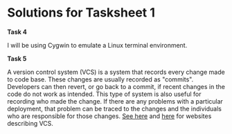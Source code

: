 # Solutions for Tasksheet 1
**Task 4**

I will be using Cygwin to emulate a Linux terminal environment.

**Task 5**

A version control system (VCS) is a system that records every change made to code base. These changes are usually recorded as "commits". Developers can then revert, or go back to a commit, if recent changes in the code do not work as intended. This type of system is also useful for recording who made the change. If there are any problems with a particular deployment, that problem can be traced to the changes and the individuals who are responsible for those changes. [See here](https://www.atlassian.com/git/tutorials/what-is-version-control) and [here](https://www.geeksforgeeks.org/version-control-systems/) for websites describing VCS.
